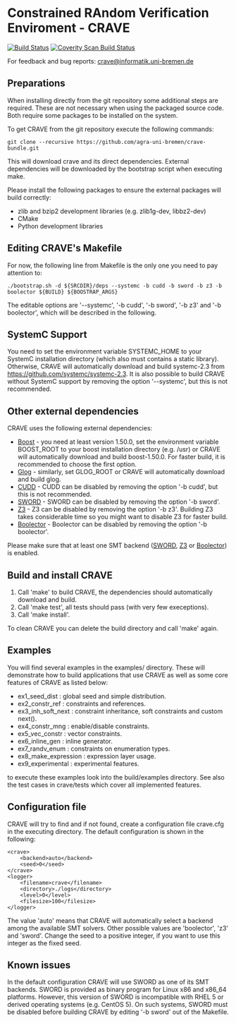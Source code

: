  Constrained RAndom Verification Enviroment - CRAVE
====================================================

[![Build Status](https://travis-ci.org/hoangmle/crave-bundle-2015-07-22.svg?branch=master)](https://travis-ci.org/hoangmle/crave-bundle-2015-07-22)
[![Coverity Scan Build Status](https://scan.coverity.com/projects/6907/badge.svg)](https://scan.coverity.com/projects/hoangmle-crave-bundle-2015-07-22)

For feedback and bug reports: crave@informatik.uni-bremen.de

 Preparations
--------------

When installing directly from the git repository some additional steps are
required. These are not necessary when using the packaged source code. Both
require some packages to be installed on the system.

To get CRAVE from the git repository execute the following commands:

    git clone --recursive https://github.com/agra-uni-bremen/crave-bundle.git

This will download crave and its direct dependencies. External dependencies
will be downloaded by the bootstrap script when executing make.

Please install the following packages to ensure the external packages will
build correctly:

* zlib and bzip2 development libraries (e.g. zlib1g-dev, libbz2-dev)
* CMake
* Python development libraries


 Editing CRAVE's Makefile
-------------------------

For now, the following line from Makefile is the only one you need to pay attention to:

    ./bootstrap.sh -d ${SRCDIR}/deps --systemc -b cudd -b sword -b z3 -b boolector ${BUILD} ${BOOSTRAP_ARGS}

The editable options are '--systemc', '-b cudd', '-b sword', '-b z3' and '-b boolector', which will be
described in the following.


 SystemC Support
-----------------

You need to set the environment variable SYSTEMC_HOME to your SystemC installation 
directory (which also must contains a static library). Otherwise, CRAVE will automatically 
download and build systemc-2.3 from https://github.com/systemc/systemc-2.3.
It is also possible to build CRAVE without SystemC support by removing the option '--systemc',
but this is not recommended.


 Other external dependencies
-----------------------

CRAVE uses the following external dependencies:

* [Boost] - you need at least version 1.50.0, set the environment variable BOOST_ROOT to your 
boost installation directory (e.g. /usr) or CRAVE will automatically download and build boost-1.50.0. 
For faster build, it is recommended to choose the first option.
* [Glog] - similarly, set GLOG_ROOT or CRAVE will automatically download and build glog.
* [CUDD] - CUDD can be disabled by removing the option '-b cudd', but this is not recommended.
* [SWORD] - SWORD can be disabled by removing the option '-b sword'.
* [Z3] - Z3 can be disabled by removing the option '-b z3'. Building Z3 takes considerable time so
you might want to disable Z3 for faster build.
* [Boolector] - Boolector can be disabled by removing the option '-b boolector'.

Please make sure that at least one SMT backend ([SWORD], [Z3] or [Boolector]) is enabled.


 Build and install CRAVE
-------------------------

1. Call 'make' to build CRAVE, the dependencies should
   automatically download and build.
2. Call 'make test', all tests should pass (with very few execeptions).
3. Call 'make install'.

To clean CRAVE you can delete the build directory and call 'make' again.

 Examples
----------

You will find several examples in the examples/ directory. These will
demonstrate how to build applications that use CRAVE as well as some core
features of CRAVE as listed below:

  * ex1_seed_dist              : global seed and simple distribution.
  * ex2_constr_ref             : constraints and references.
  * ex3_inh_soft_next          : constraint inheritance, soft constraints and custom next().
  * ex4_constr_mng             : enable/disable constraints.
  * ex5_vec_constr             : vector constraints.
  * ex6_inline_gen             : inline generator.
  * ex7_randv_enum             : constraints on enumeration types.
  * ex8_make_expression        : expression layer usage.
  * ex9_experimental           : experimental features.

to execute these examples look into the build/examples directory.
See also the test cases in crave/tests which cover all implemented features.


 Configuration file
-----------------------

CRAVE will try to find and if not found, create a configuration file crave.cfg in 
the executing directory. The default configuration is shown in the following:

    <crave>
    	<backend>auto</backend>
    	<seed>0</seed>
    </crave>
    <logger>
    	<filename>crave</filename>
    	<directory>./logs</directory>
    	<level>0</level>
    	<filesize>100</filesize>
    </logger>

The value 'auto' means that CRAVE will automatically select a backend among 
the available SMT solvers. Other possible values are 'boolector', 'z3' and 'sword'.
Change the seed to a positive integer, if you want to use this integer as the fixed seed.


 Known issues
--------------

In the default configuration CRAVE will use SWORD as one of its SMT backends.
SWORD is provided as binary program for Linux x86 and x86_64 platforms. However,
this version of SWORD is incompatible with RHEL 5 or derived operating systems (e.g. 
CentOS 5). On such systems, SWORD must be disabled before building CRAVE by editing
'-b sword' out of the Makefile.

[Boost]: http://www.boost.org
[CUDD]:  http://vlsi.colorado.edu/~fabio/CUDD/
[SWORD]: http://www.informatik.uni-bremen.de/agra/eng/sword.php
[Z3]: https://github.com/Z3Prover/z3
[Boolector]: http://fmv.jku.at/boolector/
[Glog]: https://code.google.com/p/google-glog/
